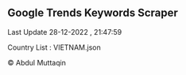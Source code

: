 

## Google Trends Keywords Scraper 
 
Last Update 28-12-2022 , 21:47:59

Country List :
VIETNAM.json



© Abdul Muttaqin 
